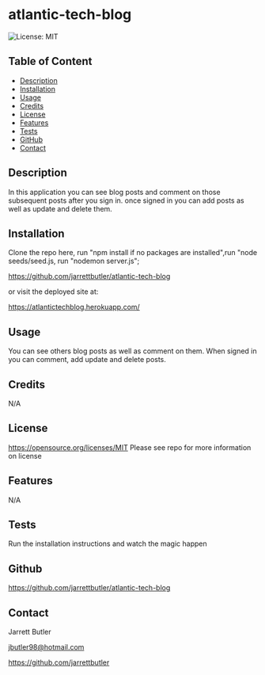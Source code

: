 # atlantic-tech-blog

![License: MIT](https://img.shields.io/badge/License-MIT-yellow.svg)
        
## Table of Content
* [Description](#description)
* [Installation](#installation)
* [Usage](#usage)
* [Credits](#credits)
* [License](#license)
* [Features](#features)
* [Tests](#tests)
* [GitHub](#github)
* [Contact](#contact)

## Description
In this application you can see blog posts and comment on those subsequent posts after you sign in. once signed in you can add posts as well as update and delete them.

## Installation
Clone the repo here, run "npm install if no packages are installed",run "node seeds/seed.js, run "nodemon server.js";

https://github.com/jarrettbutler/atlantic-tech-blog

or visit the deployed site at:

https://atlantictechblog.herokuapp.com/

## Usage
You can see others blog posts as well as comment on them. When signed in you can comment, add update and delete posts.

## Credits
N/A

## License
https://opensource.org/licenses/MIT
Please see repo for more information on license

## Features
N/A

## Tests
Run the installation instructions and watch the magic happen

## Github
https://github.com/jarrettbutler/atlantic-tech-blog

## Contact
Jarrett Butler

jbutler98@hotmail.com

https://github.com/jarrettbutler
 
